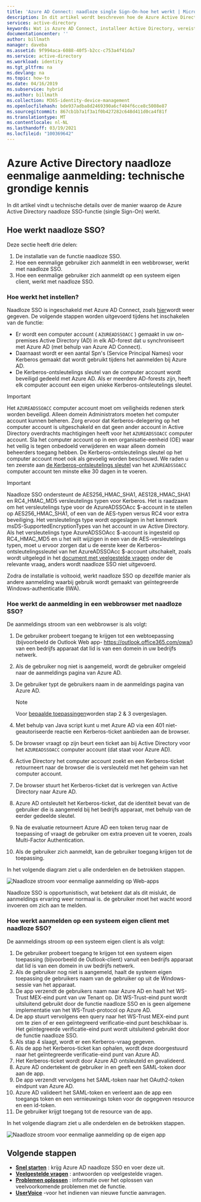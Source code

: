 ```yaml
---
title: 'Azure AD Connect: naadloze single Sign-On-hoe het werkt | Microsoft Docs'
description: In dit artikel wordt beschreven hoe de Azure Active Directory naadloze single Sign-On-functie werkt.
services: active-directory
keywords: Wat is Azure AD Connect, installeer Active Directory, vereiste onderdelen voor Azure AD, SSO, eenmalige aanmelding
documentationcenter: ''
author: billmath
manager: daveba
ms.assetid: 9f994aca-6088-40f5-b2cc-c753a4f41da7
ms.service: active-directory
ms.workload: identity
ms.tgt_pltfrm: na
ms.devlang: na
ms.topic: how-to
ms.date: 04/16/2019
ms.subservice: hybrid
ms.author: billmath
ms.collection: M365-identity-device-management
ms.openlocfilehash: bde937adba8d2469390a6cf404f6cce8c5008e87
ms.sourcegitcommit: 867cb1b7a1f3a1f0b427282c648d411d0ca4f81f
ms.translationtype: MT
ms.contentlocale: nl-NL
ms.lasthandoff: 03/19/2021
ms.locfileid: "100369642"
---
```

# <a name="azure-active-directory-seamless-single-sign-on-technical-deep-dive"></a>Azure Active Directory naadloze eenmalige aanmelding: technische grondige kennis

In dit artikel vindt u technische details over de manier waarop de Azure Active Directory naadloze SSO-functie (single Sign-On) werkt.

## <a name="how-does-seamless-sso-work"></a>Hoe werkt naadloze SSO?

Deze sectie heeft drie delen:

1. De installatie van de functie naadloze SSO.
2. Hoe een eenmalige gebruiker zich aanmeldt in een webbrowser, werkt met naadloze SSO.
3. Hoe een eenmalige gebruiker zich aanmeldt op een systeem eigen client, werkt met naadloze SSO.

### <a name="how-does-set-up-work"></a>Hoe werkt het instellen?

Naadloze SSO is ingeschakeld met Azure AD Connect, zoals [hier](how-to-connect-sso-quick-start.md)wordt weer gegeven. De volgende stappen worden uitgevoerd tijdens het inschakelen van de functie:

- Er wordt een computer account ( `AZUREADSSOACC` ) gemaakt in uw on-premises Active Directory (AD) in elk AD-forest dat u synchroniseert met Azure AD (met behulp van Azure AD Connect).
- Daarnaast wordt er een aantal Spn's (Service Principal Names) voor Kerberos gemaakt dat wordt gebruikt tijdens het aanmelden bij Azure AD.
- De Kerberos-ontsleutelings sleutel van de computer account wordt beveiligd gedeeld met Azure AD. Als er meerdere AD-forests zijn, heeft elk computer account een eigen unieke Kerberos-ontsleutelings sleutel.

>[!IMPORTANT]
> Het `AZUREADSSOACC` computer account moet om veiligheids redenen sterk worden beveiligd. Alleen domein Administrators moeten het computer account kunnen beheren. Zorg ervoor dat Kerberos-delegering op het computer account is uitgeschakeld en dat geen ander account in Active Directory overdrachts machtigingen heeft voor het `AZUREADSSOACC` computer account. Sla het computer account op in een organisatie-eenheid (OE) waar het veilig is tegen onbedoeld verwijderen en waar alleen domein beheerders toegang hebben. De Kerberos-ontsleutelings sleutel op het computer account moet ook als gevoelig worden beschouwd. We raden u ten zeerste aan [de Kerberos-ontsleutelings sleutel](how-to-connect-sso-faq.md) van het `AZUREADSSOACC` computer account ten minste elke 30 dagen in te voeren.

>[!IMPORTANT]
> Naadloze SSO ondersteunt de AES256_HMAC_SHA1, AES128_HMAC_SHA1 en RC4_HMAC_MD5 versleutelings typen voor Kerberos. Het is raadzaam om het versleutelings type voor de AzureADSSOAcc $-account in te stellen op AES256_HMAC_SHA1, of een van de AES-typen versus RC4 voor extra beveiliging. Het versleutelings type wordt opgeslagen in het kenmerk msDS-SupportedEncryptionTypes van het account in uw Active Directory.  Als het versleutelings type AzureADSSOAcc $-account is ingesteld op RC4_HMAC_MD5 en u het wilt wijzigen in een van de AES-versleutelings typen, moet u ervoor zorgen dat u de eerste keer de Kerberos-ontsleutelingssleutel van het AzureADSSOAcc $-account uitschakelt, zoals wordt uitgelegd in het [document met veelgestelde vragen](how-to-connect-sso-faq.md) onder de relevante vraag, anders wordt naadloze SSO niet uitgevoerd.

Zodra de installatie is voltooid, werkt naadloze SSO op dezelfde manier als andere aanmelding waarbij gebruik wordt gemaakt van geïntegreerde Windows-authenticatie (IWA).

### <a name="how-does-sign-in-on-a-web-browser-with-seamless-sso-work"></a>Hoe werkt de aanmelding in een webbrowser met naadloze SSO?

De aanmeldings stroom van een webbrowser is als volgt:

1. De gebruiker probeert toegang te krijgen tot een webtoepassing (bijvoorbeeld de Outlook Web app- https://outlook.office365.com/owa/) van een bedrijfs apparaat dat lid is van een domein in uw bedrijfs netwerk.
2. Als de gebruiker nog niet is aangemeld, wordt de gebruiker omgeleid naar de aanmeldings pagina van Azure AD.
3. De gebruiker typt de gebruikers naam in de aanmeldings pagina van Azure AD.

   >[!NOTE]
   >Voor [bepaalde toepassingen](./how-to-connect-sso-faq.md)worden stap 2 & 3 overgeslagen.

4. Met behulp van Java script kunt u met Azure AD via een 401 niet-geautoriseerde reactie een Kerberos-ticket aanbieden aan de browser.
5. De browser vraagt op zijn beurt een ticket aan bij Active Directory voor het `AZUREADSSOACC` computer account (dat staat voor Azure AD).
6. Active Directory het computer account zoekt en een Kerberos-ticket retourneert naar de browser die is versleuteld met het geheim van het computer account.
7. De browser stuurt het Kerberos-ticket dat is verkregen van Active Directory naar Azure AD.
8. Azure AD ontsleutelt het Kerberos-ticket, dat de identiteit bevat van de gebruiker die is aangemeld bij het bedrijfs apparaat, met behulp van de eerder gedeelde sleutel.
9. Na de evaluatie retourneert Azure AD een token terug naar de toepassing of vraagt de gebruiker om extra proeven uit te voeren, zoals Multi-Factor Authentication.
10. Als de gebruiker zich aanmeldt, kan de gebruiker toegang krijgen tot de toepassing.

In het volgende diagram ziet u alle onderdelen en de betrokken stappen.

![Naadloze stroom voor eenmalige aanmelding op Web-apps](./media/how-to-connect-sso-how-it-works/sso2.png)

Naadloze SSO is opportunistisch, wat betekent dat als dit mislukt, de aanmeldings ervaring weer normaal is. de gebruiker moet het wacht woord invoeren om zich aan te melden.

### <a name="how-does-sign-in-on-a-native-client-with-seamless-sso-work"></a>Hoe werkt aanmelden op een systeem eigen client met naadloze SSO?

De aanmeldings stroom op een systeem eigen client is als volgt:

1. De gebruiker probeert toegang te krijgen tot een systeem eigen toepassing (bijvoorbeeld de Outlook-client) vanuit een bedrijfs apparaat dat lid is van een domein in uw bedrijfs netwerk.
2. Als de gebruiker nog niet is aangemeld, haalt de systeem eigen toepassing de gebruikers naam van de gebruiker op uit de Windows-sessie van het apparaat.
3. De app verzendt de gebruikers naam naar Azure AD en haalt het WS-Trust MEX-eind punt van uw Tenant op. Dit WS-Trust-eind punt wordt uitsluitend gebruikt door de functie naadloze SSO en is geen algemene implementatie van het WS-Trust-protocol op Azure AD.
4. De app stuurt vervolgens een query naar het WS-Trust MEX-eind punt om te zien of er een geïntegreerd verificatie-eind punt beschikbaar is. Het geïntegreerde verificatie-eind punt wordt uitsluitend gebruikt door de functie naadloze SSO.
5. Als stap 4 slaagt, wordt er een Kerberos-vraag gegeven.
6. Als de app het Kerberos-ticket kan ophalen, wordt deze doorgestuurd naar het geïntegreerde verificatie-eind punt van Azure AD.
7. Het Kerberos-ticket wordt door Azure AD ontsleuteld en gevalideerd.
8. Azure AD ondertekent de gebruiker in en geeft een SAML-token door aan de app.
9. De app verzendt vervolgens het SAML-token naar het OAuth2-token eindpunt van Azure AD.
10. Azure AD valideert het SAML-token en verleent aan de app een toegangs token en een vernieuwings token voor de opgegeven resource en een id-token.
11. De gebruiker krijgt toegang tot de resource van de app.

In het volgende diagram ziet u alle onderdelen en de betrokken stappen.

![Naadloze stroom voor eenmalige aanmelding op de eigen app](./media/how-to-connect-sso-how-it-works/sso14.png)

## <a name="next-steps"></a>Volgende stappen

- [**Snel starten**](how-to-connect-sso-quick-start.md) : krijg Azure AD naadloze SSO en voer deze uit.
- [**Veelgestelde vragen**](how-to-connect-sso-faq.md) : antwoorden op veelgestelde vragen.
- [**Problemen oplossen**](tshoot-connect-sso.md) : informatie over het oplossen van veelvoorkomende problemen met de functie.
- [**UserVoice**](https://feedback.azure.com/forums/169401-azure-active-directory/category/160611-directory-synchronization-aad-connect) -voor het indienen van nieuwe functie aanvragen.
